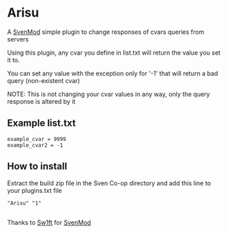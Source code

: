 # Arisu
A [SvenMod](https://github.com/sw1ft747/svenmod) simple plugin to change responses of cvars queries from servers

Using this plugin, any cvar you define in list.txt will return the value you set it to.

You can set any value with the exception only for '-1' that will return a bad query (non-existent cvar)

NOTE: This is not changing your cvar values in any way, only the query response is altered by it


## Example list.txt
```
example_cvar = 9999
example_cvar2 = -1
```

## How to install

Extract the build zip file in the Sven Co-op directory
and add this line to your plugins.txt file

```
"Arisu" "1"
```

##

Thanks to [Sw1ft](https://github.com/sw1ft747) for [SvenMod](https://github.com/sw1ft747/svenmod)

